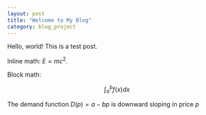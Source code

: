 ```yaml
---
layout: post
title: "Welcome to My Blog"
category: blog_project
---
```


Hello, world! This is a test post.

Inline math: $E=mc^2$.

Block math:

$$\int_a^b f(x)dx$$

The demand function $D(p) = a - bp$ is downward sloping in price $p$
